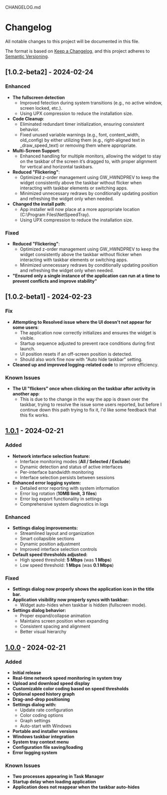 CHANGELOG.md

# Changelog

All notable changes to this project will be documented in this file.

The format is based on [Keep a Changelog](https://keepachangelog.com/en/1.0.0/),
and this project adheres to [Semantic Versioning](https://semver.org/spec/v2.0.0.html).

## [1.0.2-beta2] - 2024-02-24

### Enhanced

- **The fullscreen detection**
  - Improved fetection during system transitions (e.g., no active window, screen locked, etc.).
  - Using UPX compression to reduce the installation size.
- **Code Cleanup**:
  - Eliminated redundant timer initialization, ensuring consistent behavior.
  - Fixed unused variable warnings (e.g., font, content_width, old_config) by either utilizing them (e.g., right-aligned text in \_draw_speed_text) or removing them where appropriate.
- **Multi-Screen Support**:
  - Enhanced handling for multiple monitors, allowing the widget to stay on the taskbar of the screen it’s dragged to, with proper alignment for vertical and horizontal taskbars.
- **Reduced "Flickering"**:
  - Optimized z-order management using GW_HWNDPREV to keep the widget consistently above the taskbar without flicker when interacting with taskbar elements or switching apps.
  - Minimized unnecessary redraws by conditionally updating position and refreshing the widget only when needed.
- **Changed the install path**:
  - App installer will now place at a more appropriate location (C:\Program Files\NetSpeedTray).
  - Using UPX compression to reduce the installation size.

### Fixed

- **Reduced "Flickering"**:
  - Optimized z-order management using GW_HWNDPREV to keep the widget consistently above the taskbar without flicker when interacting with taskbar elements or switching apps.
  - Minimized unnecessary redraws by conditionally updating position and refreshing the widget only when needed.
- **"Ensured only a single instance of the application can run at a time to prevent conflicts and improve stability"**

## [1.0.2-beta1] - 2024-02-23

### Fix

- **Attempting to Resolved issue where the UI doesn't not appear for some users**:
  - The application now correctly initializes and ensures the widget is visible.
  - Startup sequence adjusted to prevent race conditions during first launch.
  - UI position resets if an off-screen position is detected.
  - Should also work fine now with "Auto hide taskbar" setting.
- **Cleaned up and improved logging-related code** to improve efficiency.

### Known Issues

- **The UI "flickers" once when clicking on the taskbar after activity in another app**:
  - This is due to the change in the way the app is drawn over the taskbar, trying to resolve the issue some users reported, but before I continue down this path trying to fix it, I'd like some feedback that this fix works.

## [1.0.1] - 2024-02-21

### Added

- **Network interface selection feature:**
  - Interface monitoring modes (**All / Selected / Exclude**)
  - Dynamic detection and status of active interfaces
  - Per-interface bandwidth monitoring
  - Interface selection persists between sessions
- **Enhanced error logging system:**
  - Detailed error reporting with system information
  - Error log rotation (**10MB limit, 3 files**)
  - Error log export functionality in settings
  - Comprehensive system diagnostics in logs

### Enhanced

- **Settings dialog improvements:**
  - Streamlined layout and organization
  - Smart collapsible sections
  - Dynamic position adjustment
  - Improved interface selection controls
- **Default speed thresholds adjusted:**
  - High speed threshold: **5 Mbps** (was **1 Mbps**)
  - Low speed threshold: **1 Mbps** (was **0.1 Mbps**)

### Fixed

- **Settings dialog now properly shows the application icon in the title bar.**
- **Application visibility now properly syncs with taskbar:**
  - Widget auto-hides when taskbar is hidden (fullscreen mode).
- **Settings dialog behavior:**
  - Proper expand/collapse animation
  - Maintains screen position when expanding
  - Consistent spacing and alignment
  - Better visual hierarchy

## [1.0.0] - 2024-02-21

### Added

- **Initial release**
- **Real-time network speed monitoring in system tray**
- **Upload and download speed display**
- **Customizable color coding based on speed thresholds**
- **Optional speed history graph**
- **Drag-and-drop positioning**
- **Settings dialog with:**
  - Update rate configuration
  - Color coding options
  - Graph settings
  - Auto-start with Windows
- **Portable and installer versions**
- **Windows taskbar integration**
- **System tray context menu**
- **Configuration file saving/loading**
- **Error logging system**

### Known Issues

- **Two processes appearing in Task Manager**
- **Startup delay when loading application**
- **Application does not reappear when the taskbar auto-hides**

[1.0.2]: https://github.com/erez-c137/NetSpeedTray/compare/v1.0.1...v1.0.2
[1.0.1]: https://github.com/erez-c137/NetSpeedTray/compare/v1.0.0...v1.0.1
[1.0.0]: https://github.com/erez-c137/NetSpeedTray/releases/tag/v1.0.0
